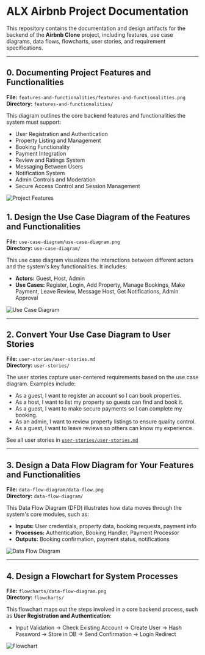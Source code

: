 # ALX Airbnb Project Documentation

This repository contains the documentation and design artifacts for the backend of the **Airbnb Clone** project, including features, use case diagrams, data flows, flowcharts, user stories, and requirement specifications.

---

## 0. Documenting Project Features and Functionalities

**File:** `features-and-functionalities/features-and-functionalities.png`  
**Directory:** `features-and-functionalities/`

This diagram outlines the core backend features and functionalities the system must support:

- User Registration and Authentication  
- Property Listing and Management  
- Booking Functionality  
- Payment Integration  
- Review and Ratings System  
- Messaging Between Users  
- Notification System  
- Admin Controls and Moderation  
- Secure Access Control and Session Management  

![Project Features](features-and-functionalities/features-and-functionalities.png)

## 1. Design the Use Case Diagram of the Features and Functionalities

**File:** `use-case-diagram/use-case-diagram.png`  
**Directory:** `use-case-diagram/`

This use case diagram visualizes the interactions between different actors and the system's key functionalities. It includes:

- **Actors:** Guest, Host, Admin  
- **Use Cases:** Register, Login, Add Property, Manage Bookings, Make Payment, Leave Review, Message Host, Get Notifications, Admin Approval

![Use Case Diagram](use-case-diagram/use-case-diagram.png)

---

## 2. Convert Your Use Case Diagram to User Stories

**File:** `user-stories/user-stories.md`  
**Directory:** `user-stories/`

The user stories capture user-centered requirements based on the use case diagram. Examples include:

- As a guest, I want to register an account so I can book properties.  
- As a host, I want to list my property so guests can find and book it.  
- As a guest, I want to make secure payments so I can complete my booking.  
- As an admin, I want to review property listings to ensure quality control.  
- As a guest, I want to leave reviews so others can know my experience.

See all user stories in [`user-stories/user-stories.md`](user-stories/user-stories.md)

---

## 3. Design a Data Flow Diagram for Your Features and Functionalities

**File:** `data-flow-diagram/data-flow.png`  
**Directory:** `data-flow-diagram/`

This Data Flow Diagram (DFD) illustrates how data moves through the system's core modules, such as:

- **Inputs:** User credentials, property data, booking requests, payment info  
- **Processes:** Authentication, Booking Handler, Payment Processor  
- **Outputs:** Booking confirmation, payment status, notifications

![Data Flow Diagram](data-flow-diagram/data-flow.png)

---

## 4. Design a Flowchart for System Processes

**File:** `flowcharts/data-flow-diagram.png`  
**Directory:** `flowcharts/`

This flowchart maps out the steps involved in a core backend process, such as **User Registration and Authentication**:

- Input Validation → Check Existing Account → Create User → Hash Password → Store in DB → Send Confirmation → Login Redirect

![Flowchart](flowcharts/data-flow-diagram.png)
